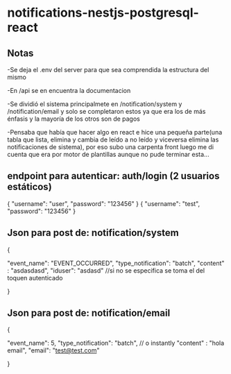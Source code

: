 # notifications-nestjs-postgresql-react

## Notas

-Se deja el .env del server para que sea comprendida la estructura del mismo

-En /api se en encuentra la documentacion

-Se dividió el sistema principalmete en /notification/system y /notification/email y solo se completaron estos ya que era los de más énfasis y la mayoría de los otros son de pagos

-Pensaba que había que hacer algo en react e hice una pequeña parte(una tabla que lista, elimina y cambia de leído a no leído y viceversa elimina las notificaciones de sistema), por eso subo una carpenta front luego me di cuenta que era por motor de plantillas aunque no pude terminar esta...



## endpoint para autenticar: auth/login (2 usuarios estáticos)

{
"username": "user",
"password": "123456"
}
{
"username": "test",
"password": "123456"
}


## Json para post de: notification/system

{

"event_name": "EVENT_OCCURRED",
"type_notification": "batch",
"content" : "asdasdasd",
"iduser": "asdasd" //si no se especifica se toma el del toquen autenticado

}


## Json para post de: notification/email

{

"event_name": 5,
"type_notification": "batch", // o instantly
"content" : "hola email",
"email": "test@test.com"

}
